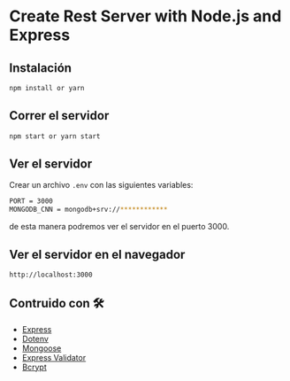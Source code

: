 # Create Rest Server with Node.js and Express

## Instalación
  
```bash
npm install or yarn
```

## Correr el servidor

```bash
npm start or yarn start
```

## Ver el servidor

Crear un archivo ```.env``` con las siguientes variables:

```bash
PORT = 3000
MONGODB_CNN = mongodb+srv://************
```
de esta manera podremos ver el servidor en el puerto 3000.

## Ver el servidor en el navegador

```bash
http://localhost:3000
```

## Contruido con 🛠️

* [Express](https://expressjs.com/)
* [Dotenv](https://www.npmjs.com/package/dotenv)
* [Mongoose](https://www.npmjs.com/package/mongoose)
* [Express Validator](https://www.npmjs.com/package/express-validator)
* [Bcrypt](https://www.npmjs.com/package/bcrypt)